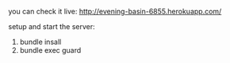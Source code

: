 you can check it live:
http://evening-basin-6855.herokuapp.com/

setup and start the server:

1) bundle insall
2) bundle exec guard
